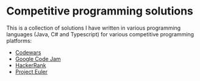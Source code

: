# Competitive programming solutions

This is a collection of solutions I have written in various programming languages (Java, C# and Typescript) for various competitive programming platforms:

- [Codewars](https://www.codewars.com)
- [Google Code Jam](https://codingcompetitions.withgoogle.com/codejam)
- [HackerRank](https://www.hackerrank.com)
- [Project Euler](https://www.projecteuler.net)
